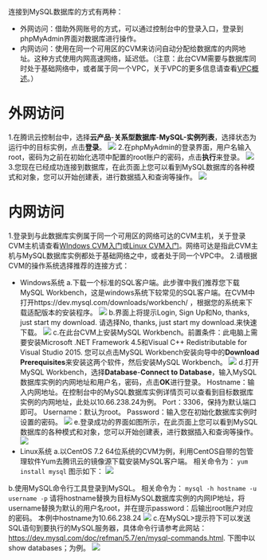 连接到MySQL数据库的方式有两种：
- 外网访问：借助外网账号的方式，可以通过控制台中的登录入口，登录到phpMyAdmin界面对数据库进行操作。
- 内网访问：使用在同一个可用区的CVM来访问自动分配给数据库的内网地址。这种方式使用内网高速网络，延迟低。（注意：此台CVM需要与数据库同时处于基础网络中，或者属于同一个VPC，关于VPC的更多信息请查看<a href="https://www.qcloud.com/document/product/215/535" target="_blank">VPC概述</a>。）
# 外网访问
1.在腾讯云控制台中，选择**云产品**-**关系型数据库**-**MySQL-实例列表**，选择状态为运行中的目标实例，点击**登录**。
![](//mc.qcloudimg.com/static/img/248ca91c3b13e3f249c752f43019ed1a/image.png)
2.在phpMyAdmin的登录界面，用户名输入root，密码为之前在初始化选项中配置的root账户的密码，点击**执行**来登录。
![](//mc.qcloudimg.com/static/img/f895c2c3f9fc5f9b157052383cac00c8/image.png)
3.您现在已经成功连接到数据库，在此页面上您可以看到MySQL数据库的各种模式和对象，您可以开始创建表，进行数据插入和查询等操作。
![](//mc.qcloudimg.com/static/img/c8f60117f5aec772663d3c7890c96b1e/image.png)
# 内网访问
1.登录到与此数据库实例属于同一个可用区的网络可达的CVM主机，关于登录CVM主机请查看<a href="https://www.qcloud.com/document/product/213/2764" target="_blank">WIndows CVM入门</a>或<a href="https://www.qcloud.com/document/product/213/2936" target="_blank">Linux CVM入门</a>。网络可达是指此CVM主机与MySQL数据库实例都处于基础网络之中，或者处于同一个VPC中。
2.请根据CVM的操作系统选择推荐的连接方式：
- Windows系统
	a.下载一个标准的SQL客户端。此步骤中我们推荐您下载MySQL Workbench，这是windows系统下较常见的SQL客户端。在CVM中打开https://dev.mysql.com/downloads/workbench/ ，根据您的系统来下载适配版本的安装程序。
![](//mc.qcloudimg.com/static/img/4d7e6c56f02aad86f232e5cdd8c0bb17/image.png)
	b.界面上将提示Login, Sign Up和No, thanks, just start my download. 请选择No, thanks, just start my download.来快速下载。
	![](//mc.qcloudimg.com/static/img/7169ce063b1b41c58c48089bc2a61441/image.png)
	c.在此台CVM上安装MySQL Workbench。前置条件：此电脑上需要安装Microsoft .NET Framework 4.5和Visual C++ Redistributable for Visual Studio 2015. 您可以点击MySQL Workbench安装向导中的**Download Prerequisites**来安装这两个软件，然后安装MySQL Workbench。
	![](//mc.qcloudimg.com/static/img/bcf08cec72e8ea9c490cb30ae79f0da4/image.png)
	d.打开MySQL Workbench，选择**Database**-**Connect to Database**，输入MySQL数据库实例的内网地址和用户名，密码，点击**OK**进行登录。
	Hostname：输入内网地址。在控制台中的MySQL数据库实例详情页可以查看到目标数据库实例的内网地址，此处以10.66.238.24为例。
	Port：3306，保持为默认端口即可。
	Username：默认为root。
	Password：输入您在初始化数据库实例时设置的密码。
	![](//mc.qcloudimg.com/static/img/feb4b95b1038532330e876a605016b87/image.png)
	e.登录成功的界面如图所示，在此页面上您可以看到MySQL数据库的各种模式和对象，您可以开始创建表，进行数据插入和查询等操作。
	![](//mc.qcloudimg.com/static/img/abd8efce579343d25f534143c19c132e/image.png)
- Linux系统
	a.以CentOS 7.2 64位系统的CVM为例，利用CentOS自带的包管理软件Yum去腾讯云的镜像源下载安装MySQL客户端。
	相关命令为：
	```yum install mysql```
	图示如下：
	![](//mc.qcloudimg.com/static/img/eee76fa95379b8a25fc076b66b4ca28c/image.png)
	
b.使用MySQL命令行工具登录到MySQL。
		相关命令为：
		`mysql -h hostname -u username -p`
		请将hostname替换为目标MySQL数据库实例的内网IP地址，将username替换为默认的用户名root，并在提示password：后输出root账户对应的密码。
		本例中hostname为10.66.238.24
		![](//mc.qcloudimg.com/static/img/d1da9f59f0fff77ad2a8ff18e0b11e7c/image.png)
c.在MySQL>提示符下可以发送SQL语句到要执行的MySQL服务器，具体命令行请参考此网站：https://dev.mysql.com/doc/refman/5.7/en/mysql-commands.html.
下图中以show databases；为例。
![](//mc.qcloudimg.com/static/img/76b4346a84f7388ae263dc6c09220fc0/image.png)

